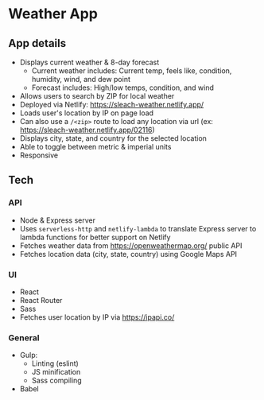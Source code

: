# Weather App

## App details
* Displays current weather & 8-day forecast
  * Current weather includes: Current temp, feels like, condition, humidity, wind, and dew point
  * Forecast includes: High/low temps, condition, and wind
* Allows users to search by ZIP for local weather
* Deployed via Netlify: https://sleach-weather.netlify.app/
* Loads user's location by IP on page load
* Can also use a `/<zip>` route to load any location via url (ex: https://sleach-weather.netlify.app/02116)
* Displays city, state, and country for the selected location
* Able to toggle between metric & imperial units
* Responsive

## Tech
### API
* Node & Express server
* Uses `serverless-http` and `netlify-lambda` to translate Express server to lambda functions for better support on Netlify
* Fetches weather data from https://openweathermap.org/ public API
* Fetches location data (city, state, country) using Google Maps API
### UI
* React
* React Router
* Sass
* Fetches user location by IP via https://ipapi.co/
### General
* Gulp:
  * Linting (eslint)
  * JS minification
  * Sass compiling
* Babel
